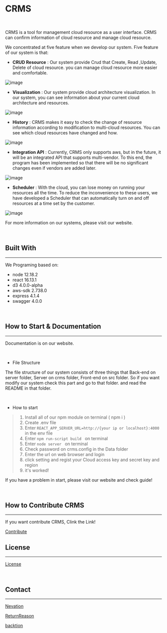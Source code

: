 # CRMS


<br/>


CRMS is a tool for management cloud resource as a user interface. CRMS can confirm information of cloud resource and manage cloud resource.


We concentrated at five feature when we develop our system. 
Five feature of our system is that:
<br/>

- **CRUD Resource** : Our system provide Crud that Create, Read ,Update, Delete of cloud resource. you can manage cloud resource more easier and comfortable.


![image](https://user-images.githubusercontent.com/37172677/97113086-6aeece80-172b-11eb-889d-c1fdbb1cc39e.png)

- **Visualization** : Our system provide cloud architecture visualization. In our system, you can see information about your current cloud architecture and resources.

![image](https://user-images.githubusercontent.com/37172677/97113048-23684280-172b-11eb-9e9a-8b5d9129aaf1.png)

- **History** : CRMS makes it easy to check the change of resource information according to modification to multi-cloud resources. You can see which cloud resources have changed and how.

![image](https://user-images.githubusercontent.com/37172677/97113104-8063f880-172b-11eb-8042-45e0744c569e.png)

- **Integration API** : Currently, CRMS only supports aws, but in the future, it will be an integrated API that supports multi-vendor. To this end, the program has been implemented so that there will be no significant changes even if vendors are added later.

![image](https://user-images.githubusercontent.com/37172677/92099538-97662880-ee15-11ea-95b8-7fc3fbfe3960.png)

- **Scheduler** : With the cloud, you can lose money on running your resources all the time. To reduce the inconvenience to these users, we have developed a Scheduler that can automatically turn on and off resources at a time set by the customer.

![image](https://user-images.githubusercontent.com/37172677/97113123-9c679a00-172b-11eb-8e52-22dc81c86d4f.png)

For more information on our systems, please visit our website.

<br/>

## Built With
---
We Programing based on:
<br/>

* node 12.18.2
* react 16.13.1
* d3  4.0.0-alpha
* aws-sdk 2.738.0
* express 4.1.4
* swagger 4.0.0

<br>

## How to Start & Documentation

---
Documentation is on our website.

<br/>

- File Structure

The file structure of our system consists of three things that Back-end on server folder, Server on crms folder, Front-end on src folder. So if you want modify our system check this part and go to that folder. and read the README in that folder.

<br/>

- How to start


> 1. Install all of our npm module on terminal ( npm i )
> 2. Create .env file 
> 3. Enter  ``` REACT_APP_SERVER_URL=http://{your ip or localhost}:4000  ``` in the env file
> 4. Enter ```npm run-script build ``` on terminal
> 5. Enter ```node server ``` on terminal
> 6. Check password on crms.config in the Data folder
> 7. Enter the url on web browser and login
> 8. click setting and regist your Cloud access key and secret key and region
> 9. it's worked!

If you have a problem in start, please visit our website and check guide!

<br/>

## How to Contribute CRMS
---
If you want contribute CRMS, Clink the Link!

[Contribute](https://github.com/crms-team/crms/blob/master/CONTRIBUTING.md)

## License
---
[License](https://github.com/crms-team/crms/blob/master/LICENSE)

<br/>

## Contact
---
[Nevation](https://github.com/Nevation)

[ReturnReason](https://github.com/ReturnReason)

[backtion](https://github.com/backtion)
